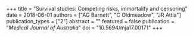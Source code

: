 +++
title = "Survival studies: Competing risks, immortality and censoring"
date = 2018-06-01
authors = ["AG Barnett", "C Oldmeadow", "JR Attia"]
publication_types = ["2"]
abstract = ""
featured = false
publication = "*Medical Journal of Australia*"
doi = "10.5694/mja17.00171"
+++

